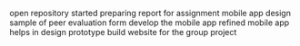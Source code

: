open repository 
started preparing report for assignment
mobile app design
sample of peer evaluation form
develop the mobile app
refined mobile app
helps in design prototype
build website for the group project

